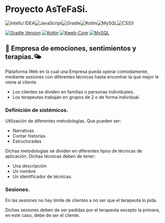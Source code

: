 # Proyecto AsTeFaSi.
![IntelliJ IDEA](https://img.shields.io/badge/IntelliJIDEA-000000.svg?style=for-the-badge&logo=intellij-idea&logoColor=white)![JavaScript](https://img.shields.io/badge/javascript-%23323330.svg?style=for-the-badge&logo=javascript&logoColor=%23F7DF1E)![Gradle](https://img.shields.io/badge/Gradle-02303A.svg?style=for-the-badge&logo=Gradle&logoColor=white)![Kotlin](https://img.shields.io/badge/kotlin-%237F52FF.svg?style=for-the-badge&logo=kotlin&logoColor=white)![MySQL](https://img.shields.io/badge/mysql-4479A1.svg?style=for-the-badge&logo=mysql&logoColor=white)![CSS3](https://img.shields.io/badge/css3-%231572B6.svg?style=for-the-badge&logo=css3&logoColor=white)

[![Gradle Version](https://img.shields.io/badge/Gradle-8.5-02303a)](https://gradle.org/) [![Kotlin](https://img.shields.io/badge/Kotlin-1.9.22-purple)](https://kotlinlang.org/) [![Kweb-Core](https://img.shields.io/badge/Kweb--Core-1.4.11-orange)](https://github.com/kwebio/kweb-core) [![MySQL](https://img.shields.io/badge/MySQL-8.0.36-blue)](https://www.mysql.com/)



## 🌈 Empresa de emociones, sentimientos y terapias.🌤️

Plataforma Web en la cual una Empresa pueda operar cómodamente, mediante sesiones con diferentes técnicas hasta encontrar la que mejor le viene al cliente.

- Los clientes se dividen en familias o personas individuales.
- Los terapeutas trabajan en grupos de 2 o de forma individual.

### Definición de sistémicos.
Utilización de diferentes metodologías. Que pueden ser:

- Narrativas
- Contar historias
- Estructuradas

Dichas metodologías se dividen en diferentes tipos de técnicas de aplicación. Dichas técnicas deben de tener:

- Una descripción 
- Un nombre
- Un identificador de técnicas.

### Sesiones.
En las sesiones no hay límite de clientes a no ser que el terapeuta lo pida.

Dichas sesiones deben de ser pedidas por el terapeuta excepto la primera, en este caso, debe de ser el cliente.
